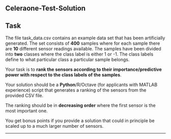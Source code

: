 ## Сeleraone-Test-Solution

## Task

The file task_data.csv contains an example data set that has been artificially generated. 
The set consists of **400** samples where for each sample there are **10** different sensor readings available. 
The samples have been divided into **two** classes where the class label is either 1 or -1. 
The class labels define to what particular class a particular sample belongs.

Your task is to **rank the sensors according to their importance/predictive power with respect to the class labels of the samples**.

Your solution should be a **Python**/R/Octave (for applicants with MATLAB experience) script that generates a ranking of the sensors from the provided CSV file.

The ranking should be in **decreasing order** where the first sensor is the most important one.

You get bonus points if you provide a solution that could in principle be scaled up to a much larger number of sensors.

---




